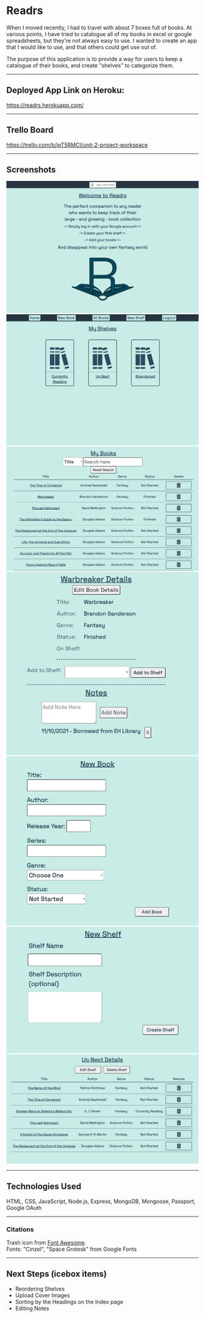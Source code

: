 # **Readrs**

 When I moved recently, I had to travel with about 7 boxes full of books. At various points, I have tried to catalogue all of my books in excel or google spreadsheets, but they're not always easy to use. I wanted to create an app that I would like to use, and that others could get use out of.

The purpose of this application is to provide a way for users to keep a catalogue of their books, and create "shelves" to categorize them.

***
## Deployed App Link on Heroku:  
https://readrs.herokuapp.com/

***

## Trello Board
https://trello.com/b/jpT5RMCl/unit-2-project-workspace

***

## Screenshots
![Landing Screen](public/images/screenshots/landing.png)
![Home Screen](public/images/screenshots/home_screen.png)
![All Books](public/images/screenshots/all_books.png)
![Book Details](public/images/screenshots/book_details.png)
![New Book](public/images/screenshots/new_book.png)
![New Shelf](public/images/screenshots/new_shelf.png)
![Shelf Details](public/images/screenshots/shelf_details.png)

***

## Technologies Used
HTML, CSS, JavaScript, Node.js, Express, MongoDB, Mongoose, Passport, Google OAuth 

***

### Citations
Trash icon from [Font Awesome](fontawesome.com).  
Fonts: "Cinzel", "Space Grotesk" from Google Fonts

***

## Next Steps (icebox items)
- Reordering Shelves
- Upload Cover Images
- Sorting by the Headings on the Index page
- Editing Notes

